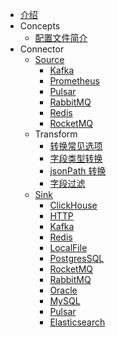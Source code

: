 * [介绍](../README) 
* Concepts
  * [配置文件简介](../config)
* Connector
  * [Source](../source)
    * [Kafka](../source/kafka)
    * [Prometheus](../source/prometheus)
    * [Pulsar](../source/pulsar)
    * [RabbitMQ](../source/rabbitmq)
    * [Redis](../source/redis)
    * [RocketMQ](../source/rocketmq)
  * Transform
    * [转换常见选项](../transform/common_options)
    * [字段类型转换](../transform/converter)
    * [jsonPath 转换](../transform/jsonpath)
    * [字段过滤](../transform/filter)
  * [Sink](../sink)
    * [ClickHouse](../sink/clickhouse)
    * [HTTP](../sink/http)
    * [Kafka](../sink/kafka)
    * [Redis](../sink/redis)
    * [LocalFile](../sink/local_file)
    * [PostgresSQL](../sink/postgressql)
    * [RocketMQ](../sink/rocketmq)
    * [RabbitMQ](../sink/rabbitmq)
    * [Oracle](../sink/oracle)
    * [MySQL](../sink/mysql)
    * [Pulsar](../sink/pulsar)
    * [Elasticsearch](../sink/elasticsearch)
